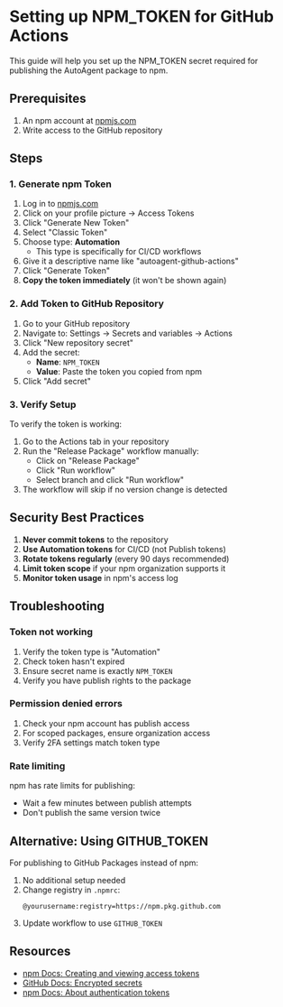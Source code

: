 # Setting up NPM_TOKEN for GitHub Actions

This guide will help you set up the NPM_TOKEN secret required for publishing the AutoAgent package to npm.

## Prerequisites

1. An npm account at [npmjs.com](https://www.npmjs.com)
2. Write access to the GitHub repository

## Steps

### 1. Generate npm Token

1. Log in to [npmjs.com](https://www.npmjs.com)
2. Click on your profile picture → Access Tokens
3. Click "Generate New Token"
4. Select "Classic Token"
5. Choose type: **Automation**
   - This type is specifically for CI/CD workflows
6. Give it a descriptive name like "autoagent-github-actions"
7. Click "Generate Token"
8. **Copy the token immediately** (it won't be shown again)

### 2. Add Token to GitHub Repository

1. Go to your GitHub repository
2. Navigate to: Settings → Secrets and variables → Actions
3. Click "New repository secret"
4. Add the secret:
   - **Name**: `NPM_TOKEN`
   - **Value**: Paste the token you copied from npm
5. Click "Add secret"

### 3. Verify Setup

To verify the token is working:

1. Go to the Actions tab in your repository
2. Run the "Release Package" workflow manually:
   - Click on "Release Package"
   - Click "Run workflow"
   - Select branch and click "Run workflow"
3. The workflow will skip if no version change is detected

## Security Best Practices

1. **Never commit tokens** to the repository
2. **Use Automation tokens** for CI/CD (not Publish tokens)
3. **Rotate tokens regularly** (every 90 days recommended)
4. **Limit token scope** if your npm organization supports it
5. **Monitor token usage** in npm's access log

## Troubleshooting

### Token not working

1. Verify the token type is "Automation"
2. Check token hasn't expired
3. Ensure secret name is exactly `NPM_TOKEN`
4. Verify you have publish rights to the package

### Permission denied errors

1. Check your npm account has publish access
2. For scoped packages, ensure organization access
3. Verify 2FA settings match token type

### Rate limiting

npm has rate limits for publishing:
- Wait a few minutes between publish attempts
- Don't publish the same version twice

## Alternative: Using GITHUB_TOKEN

For publishing to GitHub Packages instead of npm:

1. No additional setup needed
2. Change registry in `.npmrc`:
   ```
   @yourusername:registry=https://npm.pkg.github.com
   ```
3. Update workflow to use `GITHUB_TOKEN`

## Resources

- [npm Docs: Creating and viewing access tokens](https://docs.npmjs.com/creating-and-viewing-access-tokens)
- [GitHub Docs: Encrypted secrets](https://docs.github.com/en/actions/security-guides/encrypted-secrets)
- [npm Docs: About authentication tokens](https://docs.npmjs.com/about-authentication-tokens)
